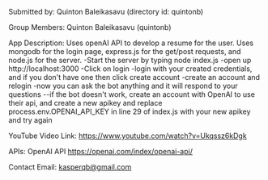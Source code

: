 Submitted by: Quinton Baleikasavu (directory id: quintonb)

Group Members: Quinton Baleikasavu (quintonb)

App Description: Uses openAI API to develop a resume for the user. Uses mongodb for the login page, express.js for the get/post requests, and node.js for the server. 
-Start the server by typing node index.js
-open up http://localhost:3000
-Click on login
-login with your created credentials, and if you don't have one then click create account
-create an account and relogin
-now you can ask the bot anything and it will respond to your questions
  --if the bot doesn't work, create an account with OpenAI to use their api, and create a new apikey and replace process.env.OPENAI_API_KEY in line 29 of index.js with your new apikey and try again

YouTube Video Link: https://www.youtube.com/watch?v=Ukqssz6kDgk

APIs: OpenAI API https://openai.com/index/openai-api/

Contact Email: kasperqb@gmail.com